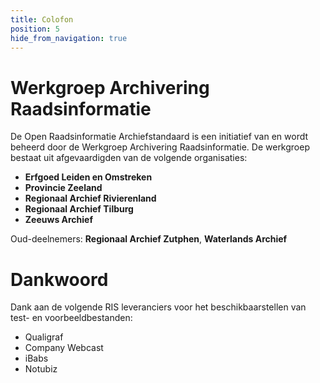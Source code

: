 ```yaml
---
title: Colofon
position: 5
hide_from_navigation: true
---
```


# Werkgroep Archivering Raadsinformatie

De Open Raadsinformatie Archiefstandaard is een initiatief van en wordt beheerd door de Werkgroep Archivering Raadsinformatie. De werkgroep bestaat uit afgevaardigden van de volgende organisaties:

* **Erfgoed Leiden en Omstreken**
* **Provincie Zeeland**
* **Regionaal Archief Rivierenland**
* **Regionaal Archief Tilburg**
* **Zeeuws Archief**

Oud-deelnemers: **Regionaal Archief Zutphen**, **Waterlands Archief**

# Dankwoord

Dank aan de volgende RIS leveranciers voor het beschikbaarstellen van test- en voorbeeldbestanden:

* Qualigraf
* Company Webcast
* iBabs
* Notubiz
